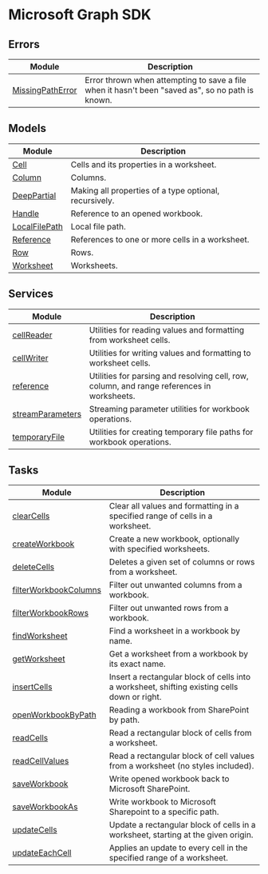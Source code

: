 # Microsoft Graph SDK

## Errors

| Module | Description |
| ------ | ------ |
| [MissingPathError](MissingPathError.md) | Error thrown when attempting to save a file when it hasn't been "saved as", so no path is known. |

## Models

| Module | Description |
| ------ | ------ |
| [Cell](Cell.md) | Cells and its properties in a worksheet. |
| [Column](Column.md) | Columns. |
| [DeepPartial](DeepPartial.md) | Making all properties of a type optional, recursively. |
| [Handle](Handle.md) | Reference to an opened workbook. |
| [LocalFilePath](LocalFilePath.md) | Local file path. |
| [Reference](Reference-1.md) | References to one or more cells in a worksheet. |
| [Row](Row.md) | Rows. |
| [Worksheet](Worksheet.md) | Worksheets. |

## Services

| Module | Description |
| ------ | ------ |
| [cellReader](cellReader.md) | Utilities for reading values and formatting from worksheet cells. |
| [cellWriter](cellWriter.md) | Utilities for writing values and formatting to worksheet cells. |
| [reference](reference.md) | Utilities for parsing and resolving cell, row, column, and range references in worksheets. |
| [streamParameters](streamParameters.md) | Streaming parameter utilities for workbook operations. |
| [temporaryFile](temporaryFile.md) | Utilities for creating temporary file paths for workbook operations. |

## Tasks

| Module | Description |
| ------ | ------ |
| [clearCells](clearCells.md) | Clear all values and formatting in a specified range of cells in a worksheet. |
| [createWorkbook](createWorkbook.md) | Create a new workbook, optionally with specified worksheets. |
| [deleteCells](deleteCells.md) | Deletes a given set of columns or rows from a worksheet. |
| [filterWorkbookColumns](filterWorkbookColumns.md) | Filter out unwanted columns from a workbook. |
| [filterWorkbookRows](filterWorkbookRows.md) | Filter out unwanted rows from a workbook. |
| [findWorksheet](findWorksheet.md) | Find a worksheet in a workbook by name. |
| [getWorksheet](getWorksheet.md) | Get a worksheet from a workbook by its exact name. |
| [insertCells](insertCells.md) | Insert a rectangular block of cells into a worksheet, shifting existing cells down or right. |
| [openWorkbookByPath](openWorkbookByPath.md) | Reading a workbook from SharePoint by path. |
| [readCells](readCells.md) | Read a rectangular block of cells from a worksheet. |
| [readCellValues](readCellValues.md) | Read a rectangular block of cell values from a worksheet (no styles included). |
| [saveWorkbook](saveWorkbook.md) | Write opened workbook back to Microsoft SharePoint. |
| [saveWorkbookAs](saveWorkbookAs.md) | Write workbook to Microsoft Sharepoint to a specific path. |
| [updateCells](updateCells.md) | Update a rectangular block of cells in a worksheet, starting at the given origin. |
| [updateEachCell](updateEachCell.md) | Applies an update to every cell in the specified range of a worksheet. |
